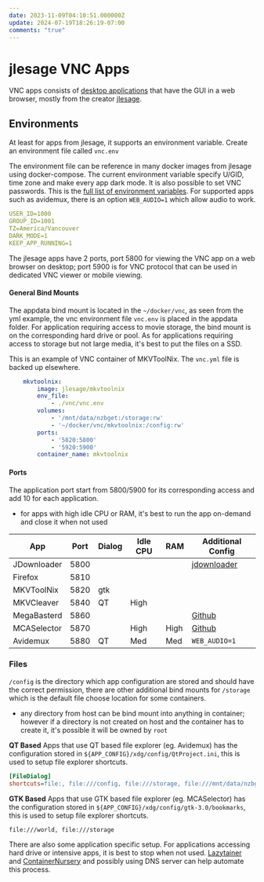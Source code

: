 ```yaml
---
date: 2023-11-09T04:10:51.000000Z
update: 2024-07-19T18:26:19-07:00
comments: "true"
---
```

# jlesage VNC Apps

VNC apps consists of [desktop applications](https://jlesage.github.io/docker-apps/) that have the GUI in a web browser, mostly from the creator [jlesage](https://github.com/jlesage?tab=repositories).

## Environments
At least for apps from jlesage, it supports an environment variable. Create an environment file called `vnc.env`

The environment file can be reference in many docker images from jlesage using docker-compose. The current environment variable specify U/GID, time zone and make every app dark mode. It is also possible to set VNC passwords. This is the [full list of environment variables](https://github.com/jlesage/docker-baseimage-gui#environment-variables). For supported apps such as avidemux, there is an option `WEB_AUDIO=1` which allow audio to work.

```yaml
USER_ID=1000
GROUP_ID=1001
TZ=America/Vancouver
DARK_MODE=1
KEEP_APP_RUNNING=1
```

The jlesage apps have 2 ports, port 5800 for viewing the VNC app on a web browser on desktop; port 5900 is for VNC protocol that can be used in dedicated VNC viewer or mobile viewing.

#### **General Bind Mounts**

The appdata bind mount is located in the `~/docker/vnc`, as seen from the yml example, the vnc environment file `vnc.env` is placed in the appdata folder. For application requiring access to movie storage, the bind mount is on the corresponding hard drive or pool. As for applications requiring access to storage but not large media, it's best to put the files on a SSD.

This is an example of VNC container of MKVToolNix. The `vnc.yml` file is backed up elsewhere.

```yaml
    mkvtoolnix:
        image: jlesage/mkvtoolnix
        env_file:
            - ./vnc/vnc.env
        volumes:
            - '/mnt/data/nzbget:/storage:rw'
            - '~/docker/vnc/mkvtoolnix:/config:rw'
        ports:
            - '5820:5800'
            - '5920:5900'
        container_name: mkvtoolnix
```

#### **Ports**

The application port start from 5800/5900 for its corresponding access and add 10 for each application.
- for apps with high idle CPU or RAM, it's best to run the app on-demand and close it when not used

| App         | Port | Dialog | Idle CPU | RAM  | Additional Config                                      |
| ----------- | ---- | ------ | -------- | ---- | ------------------------------------------------------ |
| JDownloader | 5800 |        |          |      | [jdownloader](../Cloud%20VPS/jdownloader.md)           |
| Firefox     | 5810 |        |          |      |                                                        |
| MKVToolNix  | 5820 | gtk    |          |      |                                                        |
| MKVCleaver  | 5840 | QT     | High     |      |                                                        |
| MegaBasterd | 5860 |        |          |      | [Github](https://github.com/vttc08/megabasterd-docker) |
| MCASelector | 5870 |        | High     | High | [Github](https://github.com/vttc08/docker-mcaselector) |
| Avidemux    | 5880 | QT     | Med      | Med  | `WEB_AUDIO=1`                                          |

### **Files**
`/config` is the directory which app configuration are stored and should have the correct permission, there are other additional bind mounts for `/storage` which is the default file choose location for some containers.
- any directory from host can be bind mount into anything in container; however if a directory is not created on host and the container has to create it, it's possible it will be owned by `root`

**QT Based**
Apps that use QT based file explorer (eg. Avidemux) has the configuration stored in `${APP_CONFIG}/xdg/config/QtProject.ini`, this is used to setup file explorer shortcuts.
```ini
[FileDialog]
shortcuts=file:, file:///config, file:///storage, file:///mnt/data/nzbget, file:///mnt/data, file:///mnt/data2
```

**GTK Based**
Apps that use GTK based file explorer (eg. MCASelector) has the configuration stored in `${APP_CONFIG}/xdg/config/gtk-3.0/bookmarks`, this is used to setup file explorer shortcuts.
```
file:///world, file:///storage
```

There are also some application specific setup. For applications accessing hard drive or intensive apps, it is best to stop when not used. [Lazytainer ](https://github.com/vmorganp/Lazytainer)and [ContainerNursery](https://github.com/ItsEcholot/ContainerNursery) and possibly using DNS server can help automate this process.

